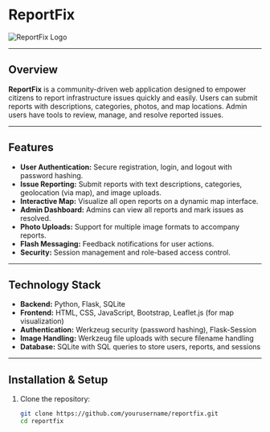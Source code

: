 # ReportFix

![ReportFix Logo](path/to/logo.png)  <!-- Optional: Add your logo here -->

---

## Overview

**ReportFix** is a community-driven web application designed to empower citizens to report infrastructure issues quickly and easily. Users can submit reports with descriptions, categories, photos, and map locations. Admin users have tools to review, manage, and resolve reported issues.

---

## Features

- **User Authentication:** Secure registration, login, and logout with password hashing.
- **Issue Reporting:** Submit reports with text descriptions, categories, geolocation (via map), and image uploads.
- **Interactive Map:** Visualize all open reports on a dynamic map interface.
- **Admin Dashboard:** Admins can view all reports and mark issues as resolved.
- **Photo Uploads:** Support for multiple image formats to accompany reports.
- **Flash Messaging:** Feedback notifications for user actions.
- **Security:** Session management and role-based access control.

---

## Technology Stack

- **Backend:** Python, Flask, SQLite
- **Frontend:** HTML, CSS, JavaScript, Bootstrap, Leaflet.js (for map visualization)
- **Authentication:** Werkzeug security (password hashing), Flask-Session
- **Image Handling:** Werkzeug file uploads with secure filename handling
- **Database:** SQLite with SQL queries to store users, reports, and sessions

---

## Installation & Setup

1. Clone the repository:

   ```bash
   git clone https://github.com/yourusername/reportfix.git
   cd reportfix

